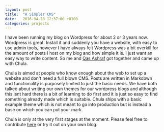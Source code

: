---layout: posttitle:  "A Simpler CMS"date:   2016-04-28 12:37:00 +0100categories: projects---I have been running my blog on Wordpress for about 2 or 3 years now. Wordpress is great. Install it and suddenly you have a website, with easy to use admin tools,however I have always felt Wordpress was a bit overkill for the amount of posts I host on my blog and how simple it is. I just want an easy way to write content.So me and [Qas Ashraf](http://twitter.com/QasAshraf) got together and came up with Chula.
Chula is aimed at people who know enough about the web to set up a website and don't need a full blown CMS. Posts are written in Markdown and functionality ispurposely limited to just the basic needs. We have both talked about writing our own themes for our wordpress blogs and although this isnt hard there is a bitof learning to do first and it is just so easy to find something already made which is suitable. Chula ships with a basic example theme which is not meant to gointo production but is instead a base on which you can put your mark.
Chula is only at the very first stages at the moment. Please feel free to contribute [here](http://github.com/stephegn/chula) or try it out on your own blog.
